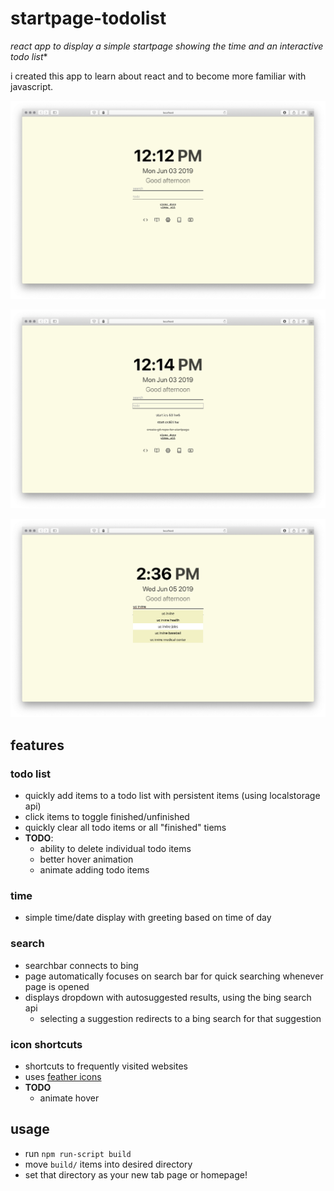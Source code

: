 # startpage-todolist

*react app to display a simple startpage showing the time and an interactive todo list**

i created this app to learn about react and to become more familiar with javascript.

![startpage preview](preview/preview.png)

![startpage todolist](preview/preview-todo.png)

![startpage search suggestions](preview/preview-search.png)

## features

### todo list
- quickly add items to a todo list with persistent items (using localstorage api)
- click items to toggle finished/unfinished
- quickly clear all todo items or all "finished" tiems
- **TODO**:
    - ability to delete individual todo items
    - better hover animation
    - animate adding todo items

### time
- simple time/date display with greeting based on time of day

### search
- searchbar connects to bing
- page automatically focuses on search bar for quick searching whenever page is opened
- displays dropdown with autosuggested results, using the bing search api
    - selecting a suggestion redirects to a bing search for that suggestion

### icon shortcuts
- shortcuts to frequently visited websites
- uses [feather icons](https://github.com/feathericons/react-feather)
- **TODO**
    - animate hover

## usage

- run `npm run-script build`
- move `build/` items into desired directory
- set that directory as your new tab page or homepage!